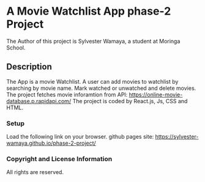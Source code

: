 # A Movie Watchlist App phase-2 Project

The Author of this project is Sylvester Wamaya, a student at Moringa School.

## Description

The App is a movie Watchlist. A user can add movies to watchlist by searching by movie name. Mark watched or unwatched and delete movies.
The project fetches movie inforamtion from API: https://online-movie-database.p.rapidapi.com/
The project is coded by React.js, Js, CSS and HTML.

### Setup
Load the following link on your browser.
github pages site: https://sylvester-wamaya.github.io/phase-2-project/


### Copyright and License Information
All rights are reserved.